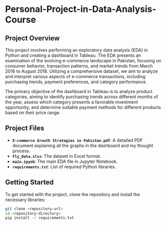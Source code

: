 # Personal-Project-in-Data-Analysis-Course

## Project Overview

This project involves performing an exploratory data analysis (EDA) in Python and creating a dashboard in Tableau. The EDA presents an examination of the evolving e-commerce landscape in Pakistan, focusing on consumer behavior, transaction patterns, and market trends from March 2016 to August 2018. Utilizing a comprehensive dataset, we aim to analyze and interpret various aspects of e-commerce transactions, including purchasing trends, payment preferences, and category performance. 

The primary objective of the dashboard in Tableau is to analyze product categories, aiming to identify purchasing trends across different months of the year, assess which category presents a favorable investment opportunity, and determine suitable payment methods for different products based on their price range.


## Project Files

- **`E-commerce Growth Strategies in Pakistan.pdf`**: A detailed PDF document explaining all the graphs in the dashboard and my thought process.
- **`Fly_Data.xlsx`**: The dataset in Excel format.
- **`main.ipynb`**: The main EDA file in Jupyter Notebook.
- **`requirements.txt`**: List of required Python libraries.

## Getting Started

To get started with the project, clone the repository and install the necessary libraries:

```bash
git clone <repository-url>
cd <repository-directory>
pip install -r requirements.txt
